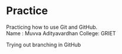 # Practice

Practicing how to use Git and GitHub.<br>
Name : Muvva Adityavardhan
College: GRIET

Trying out branching in GitHub
